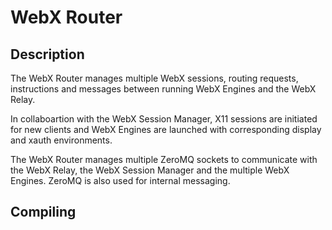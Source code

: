 # WebX Router

## Description

The WebX Router manages multiple WebX sessions, routing requests, instructions and messages between running WebX Engines and the WebX Relay.

In collaboartion with the WebX Session Manager, X11 sessions are initiated for new clients and WebX Engines are launched with corresponding display and xauth environments.

The WebX Router manages multiple ZeroMQ sockets to communicate with the WebX Relay, the WebX Session Manager and the multiple WebX Engines. ZeroMQ is also used for internal messaging.

## Compiling